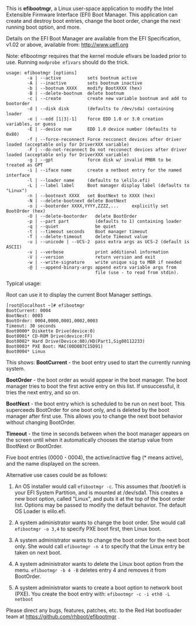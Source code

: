 This is **efibootmgr**, a Linux user-space application to modify the Intel
Extensible Firmware Interface (EFI) Boot Manager.  This application
can create and destroy boot entries, change the boot order, change
the next running boot option, and more.

Details on the EFI Boot Manager are available from the EFI
Specification, v1.02 or above, available from: http://www.uefi.org

Note: efibootmgr requires that the kernel module efivars be loaded
prior to use. Running `modprobe efivars` should do the trick.

```
usage: efibootmgr [options]
        -a | --active          sets bootnum active
        -A | --inactive        sets bootnum inactive
        -b | --bootnum XXXX    modify BootXXXX (hex)
        -B | --delete-bootnum  delete bootnum
        -c | --create          create new variable bootnum and add to bootorder
        -d | --disk disk       (defaults to /dev/sda) containing loader
        -e | --edd [1|3|-1]    force EDD 1.0 or 3.0 creation variables, or guess
        -E | --device num      EDD 1.0 device number (defaults to 0x80)
        -f | --force-reconnect Force recconect devices after driver loaded (acceptable only for DriverXXX variable)
        -F | --do-not-reconnect Do not recconect devices after driver loaded (acceptable only for DriverXXX variable)
        -g | --gpt             force disk w/ invalid PMBR to be treated as GPT
        -i | --iface name      create a netboot entry for the named interface
        -l | --loader name     (defaults to \elilo.efi)
        -L | --label label     Boot manager display label (defaults to "Linux")
        -n | --bootnext XXXX   set BootNext to XXXX (hex)
        -N | --delete-bootnext delete BootNext
        -o | --bootorder XXXX,YYYY,ZZZZ,...     explicitly set BootOrder (hex)
        -O | --delete-bootorder   delete BootOrder
        -p | --part part          (defaults to 1) containing loader
        -q | --quiet              be quiet
        -t | --timeout seconds    Boot manager timeout
        -T | --delete-timeout     delete Timeout value
        -u | --unicode | --UCS-2  pass extra args as UCS-2 (default is ASCII)
        -v | --verbose            print additional information
        -V | --version            return version and exit
        -w | --write-signature    write unique sig to MBR if needed
        -@ | --append-binary-args append extra variable args from
                                  file (use - to read from stdin).
```

Typical usage:

Root can use it to display the current Boot Manager settings.
```
[root@localhost ~]# efibootmgr
BootCurrent: 0004
BootNext: 0003
BootOrder: 0004,0000,0001,0002,0003
Timeout: 30 seconds
Boot0000* Diskette Drive(device:0)
Boot0001* CD-ROM Drive(device:FF)
Boot0002* Hard Drive(Device:80)/HD(Part1,Sig00112233)
Boot0003* PXE Boot: MAC(00D0B7C15D91)
Boot0004* Linux
```
This shows:
**BootCurrent** - the boot entry used to start the currently running
system.

**BootOrder** - the boot order as would appear in the boot manager. The
boot manager tries to boot the first active entry on this list. If
unsuccessful, it tries the next entry, and so on.

**BootNext** - the boot entry which is scheduled to be run on next boot.
This superceeds BootOrder for one boot only, and is deleted by the
boot manager after first use. This allows you to change the next boot
behavior without changing BootOrder.

**Timeout** - the time in seconds between when the boot manager appears
on the screen until when it automatically chooses the startup value
from BootNext or BootOrder.

Five boot entries (0000 - 0004), the active/inactive flag (* means
active), and the name displayed on the screen.

Alternative use cases could be as follows:

1) An OS installer would call `efibootmgr -c`.  This assumes that
   /boot/efi is your EFI System Partition, and is mounted at /dev/sda1.
   This creates a new boot option, called "Linux", and puts it at the top
   of the boot order list.  Options may be passed to modify the
   default behavior. The default OS Loader is elilo.efi.

2) A system administrator wants to change the boot order. She would
   call `efibootmgr -o 3,4` to specify PXE boot first, then Linux
   boot.

3) A system administrator wants to change the boot order for the next
   boot only. She would call `efibootmgr -n 4` to specify that the
   Linux entry be taken on next boot.

4) A system administrator wants to delete the Linux boot option from
   the menu. `efibootmgr -b 4 -B` deletes entry 4 and removes it
   from BootOrder.

5) A system administrator wants to create a boot option to network
   boot (PXE).  You create the boot entry with:
   `efibootmgr -c -i eth0 -L netboot`

Please direct any bugs, features, patches, etc. to the Red Hat bootloader team at https://github.com/rhboot/efibootmgr .

